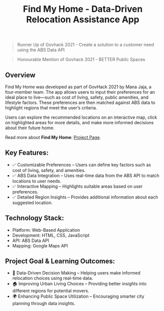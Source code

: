 ﻿---
title: Find My Home - Data-Driven Relocation Assistance App
publishDate: 2021-08-22 00:00:00
img: /assets/find-my-home.jpg
img_alt: A hand holding a phone with connectiverse home page displayed on the screen.
description: |
  A web-based application designed to help users find their ideal place to live by matching their preferences with regional data from the ABS Data API.
tags:
  - Application
  - Data Analysis
  - Govhack
---
> Runner Up of Govhack 2021 - Create a solution to a customer need using the ABS Data API

> Honourable Mention of Govhack 2021 - BETTER Public Spaces

## Overview

Find My Home was developed as part of GovHack 2021 by Mana Jaja, a four-member team. The app allows users to input their preferences for an ideal place to live—such as cost of living, safety, public amenities, and lifestyle factors. These preferences are then matched against ABS data to highlight regions that meet the user’s criteria.

Users can explore the recommended locations on an interactive map, click on highlighted areas for more details, and make more informed decisions about their future home.

Read more about <strong>Find My Home</strong>: [Project Page](https://sites.google.com/view/findmyhome-govhack2021/home).

## Key Features:
- ✅ Customizable Preferences – Users can define key factors such as cost of living, safety, and amenities.
- ✅ ABS Data Integration – Uses real-time data from the ABS API to match locations to user needs.
- ✅ Interactive Mapping – Highlights suitable areas based on user preferences.
- ✅ Detailed Region Insights – Provides additional information about each suggested location.

## Technology Stack:
- Platform: Web-Based Application
- Development: HTML, CSS, JavaScript
- API: ABS Data API
- Mapping: Google Maps API

## Project Goal & Learning Outcomes:
- 🚀 Data-Driven Decision Making – Helping users make informed relocation choices using real-time data.
- 🏠 Improving Urban Living Choices – Providing better insights into different regions for potential movers.
- 🌍 Enhancing Public Space Utilization – Encouraging smarter city planning through data insights.